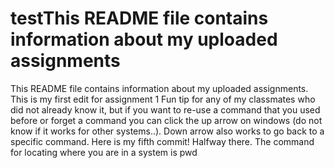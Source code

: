 # testThis README file contains information about my uploaded assignments
This README file contains information about my uploaded assignments. This is my first edit for assignment 1
Fun tip for any of my classmates who did not already know it, but if you want to re-use a command that you used before or forget a command you can click the up arrow on windows (do not know if it works for other systems..).
Down arrow also works to go back to a specific command.
Here is my fifth commit! Halfway there.
The command for locating where you are in a system is pwd
